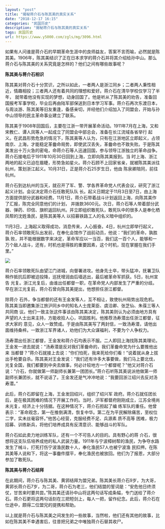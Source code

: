 ```yaml
---
layout: "post"
title: "揭秘蒋介石与陈其美的真实关系"
date: "2018-12-17 16:15"
categories: "民国历史"
description: "揭秘蒋介石与陈其美的真实关系"
tags: 民国历史
url: https://www.y5000.com/zgls/mg/3096.html
---
```






如果有人问谁是蒋介石的早期革命生涯中的良师益友，答案不言而喻，必然就是陈其美。1906年，陈其美结识了正在日本求学的蒋介石并将其介绍给孙中山。那么蒋介石与陈其美的关系究竟是怎样的？他们之间有哪些故事呢？

**陈其美与蒋介石相识**

陈其美对蒋介石十分赏识，之所以如此，一者两人是浙江同乡；二者两人秉性相近，情趣相投；三者两人还有着共同的理想和爱好。蒋介石在清华学校仅学习了半年，
就带着他没有实现的梦想，动身回国了。他是听从了陈其美的劝告，准备回国报考军事学校，毕业后再由陆军部保送到日本学习军事。蒋介石再次东渡日本，与周淡游、陈其美等旧友重逢，备感亲切，并经他们介绍加入了同盟会，开始与孙中山领导的民主革命事业建立了联系。

陈其美于1908年回国后，主要在江浙一带开展革命活动。1911年7月在上海，又和宋教仁、谭人凤等人一起成立了同盟会中部总会，准备在长江流域各省举行
起义。在武昌形势危急的情况下，陈其美等人认为，只有在江浙地区立即起义，占领南京、上海，才能稳定革齤命局势，即使武汉丢失，革齤命也不致失败。于是陈其美发出十万火急的密电，命蒋介石等人迅速回国，参与领导江浙独立的革命战争。蒋介石接电后于1911年10月30日回到上海，立即向陈其美报到。当
时上海、浙江两地的起义已迫在眉睫，形势急如星火。蒋介石顾不上回家省亲，就被陈其美派往杭州，策划浙江起义。10月31日，正是蒋介石25岁生日，他由
陈泉卿陪同，前往杭州。

蒋介石到达杭州的当天，就召开了军、警、学各界革命党人代表会议，研究了浙江起义计划。会议决定蒋介石任敢死队队
长。起义日期定于11月3日至7日，由上海方面提供部分武器和经费。11月1日，蒋介石带着战斗计划返回上海，向陈其美作了汇报，陈完全同意他们的计划，
并拨款3600元。次日，蒋介石等人带着部分武器、弹药、印信、旗帜返回杭州。并立即组织敢死队，敢死队中的很多人是奉化栖凤帮的沈姓渔民，是陈其美等人
以招募铁路工人的名义暗中组织的。

11月3日，上海起义取得成功，消息传来，人心振奋。4日，杭州立即举行起义，蒋介石率领敢死队出发前，在奉化会馆作了战前动员，他说：“我们的革命，孰胜孰
败，并不能根据数字来决定，革命军应以一当百，我们这一百个人，能够和一万个敌人战斗，还有，时机也是得胜的重要因素，这个时机，现在掌握在我们手里。”

![](https://img.y5000.com/uploads/allimg/160907/5-160ZG1154W25.jpg)

蒋介石率领敢死队由望江门进城，向督署进攻。他身先士卒，带头猛冲，抚署卫队稍作抵抗后即被迫投降，巡抚增润由后墙逃出，最后被革命军抓获。5日，杭州宣告
光复。浙江光复后，由谁出任都督一职，在革命党人内部发生了严重的分歧。早在浙江光复前，蒋介石曾向陈其美提出，他想担任浙江都督。

除蒋介 石外，争当都督的还有王金发等人，互不相让，致使杭州局势出现危机。陈其美当即邀集浙江旅沪同乡中的知名人士庞莱臣、虞洽卿、张芝仙、朱葆三等人共同商
议。他们一致主张这件事该由陈其美决定，陈其美则认为必须由地方具有声望的人士出来主持，方能收拾人心，巩固胜利。他推荐汤寿潜出任浙江都督，征求大家的
意见，众人一致赞成。于是由陈其美写了两封信，一致汤寿潜，请他出面维持桑梓。一致浙江军界诸人，劝他们为大众谋福利，不要为个人争权力。

汤寿潜出任浙江都督，王金发和蒋介石均表示不服。二人即回上海找陈其美理论。王金发一进去就说：“汤寿潜是反对我们革齤命的，我们革齤命党为什么要推他出来
当都督？”蒋介石就接上去说：“你们怕死，我来死给你们看！”说着就从身上拔出手枪要自杀。陈其美对王金发说：“我们还有许多大事要做，我们马上要北伐，
光复全国，我们都要到中央去做事，何必计较地方一个都督呢？”他又对蒋介石说：“介石，你就做第一师副师长兼第一团团长。”蒋介石听陈其美说派他做第一师
副师长兼团长，就不说话了。王金发还是气冲冲地说：“我要回浙江绍兴去反对汤寿潜。”

此后，蒋介石即留在上海，王金发回绍兴，组织了绍兴军
政府。蒋介石就任团长后，是在极其困难的情况下开展工作的。当时，沪军都督府刚刚成立，江苏全境尚未光复，经济上十分拮据。在这种情况下，蒋介石担起了编
练军队的重任。他曾表示：“革命观念，第一在推倒满清，恢复中华。第二在为平民解除痛苦，至权位二字，实未丝毫容怀。”他苦心经营，克服经费不足、兵源素 质不高等
困难，极力招募、训练新兵，将他们培养成具有反清意识、能够战斗的军队。

蒋介石如此卖力地训练军队，还有一个不可告人的目的。具有野心的蒋
介石，很想将这支队伍培养成他的私人武装力量。1911年与宁波樟树帮的渔民，为争夺水路发生了械斗，打死打伤宁波渔民数十人，奉化渔民57人也被宁波渔
民扣押。在陈其美等人说和下，将这一事齤件摆平，奉化渔民也被放回。他们为了报恩，大部分参加了敢死队。

**陈其美与蒋介石结拜**

在此期间，蒋介石与陈其美、黄郛结拜为盟兄弟。陈其美长蒋介石9岁，为大哥，黄郛长蒋介石7岁，为二哥，蒋介石为老三，他们结盟的誓词是：“安危他日终须
仗，甘苦来时要共尝。”陈其美还请孙中山将这两句话写成条幅，专门送给了蒋介石。蒋介石更将这两句话刻在三把短剑上，每人一把，留作纪念。此后，蒋介石在
仕途中，颇得二位盟兄的提携和帮助。

以上就是蒋介石与陈其美之间发生的一些故事，当然啦，他们还有其他的故事，比如在陈其美不幸遇害后，往昔把兄弟之中唯独蒋介石替其收尸。
